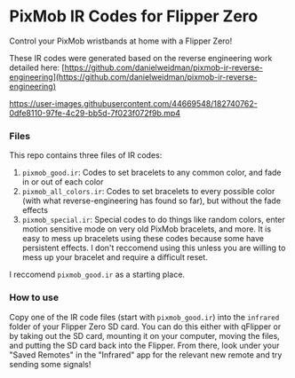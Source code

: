 # PixMob IR Codes for Flipper Zero
Control your PixMob wristbands at home with a Flipper Zero!

These IR codes were generated based on the reverse engineering work detailed here: [https://github.com/danielweidman/pixmob-ir-reverse-engineering](https://github.com/danielweidman/pixmob-ir-reverse-engineering)

https://user-images.githubusercontent.com/44669548/182740762-0dfe8110-97fe-4c29-bb5d-7f023f072f9b.mp4

### Files
This repo contains three files of IR codes:
1. `pixmob_good.ir`: Codes to set bracelets to any common color, and fade in or out of each color
2. `pixmob_all_colors.ir`: Codes to set bracelets to every possible color (with what reverse-engineering has found so far), but without the fade effects
3. `pixmob_special.ir`: Special codes to do things like random colors, enter motion sensitive mode on very old PixMob bracelets, and more. It is easy to mess up bracelets using these codes because some have persistent effects. I don't reccomend using this unless you are willing to mess up your bracelet and require a difficult reset.

I reccomend `pixmob_good.ir` as a starting place.

### How to use
Copy one of the IR code files (start with `pixmob_good.ir`) into the `infrared` folder of your Flipper Zero SD card. You can do this either with qFlipper or by taking out the SD card, mounting it on your computer, moving the files, and putting the SD card back into the Flipper. 
From there, look under your "Saved Remotes" in the "Infrared" app for the relevant new remote and try sending some signals!


